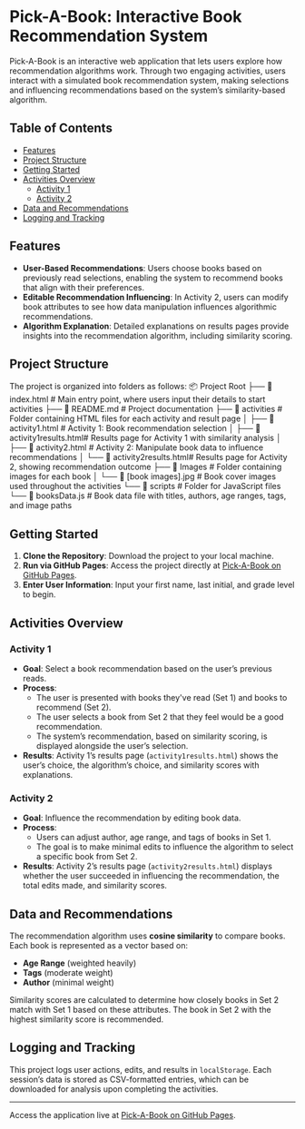 # Pick-A-Book: Interactive Book Recommendation System

Pick-A-Book is an interactive web application that lets users explore how recommendation algorithms work. Through two engaging activities, users interact with a simulated book recommendation system, making selections and influencing recommendations based on the system’s similarity-based algorithm. 

## Table of Contents
- [Features](#features)
- [Project Structure](#project-structure)
- [Getting Started](#getting-started)
- [Activities Overview](#activities-overview)
  - [Activity 1](#activity-1)
  - [Activity 2](#activity-2)
- [Data and Recommendations](#data-and-recommendations)
- [Logging and Tracking](#logging-and-tracking)

## Features
- **User-Based Recommendations**: Users choose books based on previously read selections, enabling the system to recommend books that align with their preferences.
- **Editable Recommendation Influencing**: In Activity 2, users can modify book attributes to see how data manipulation influences algorithmic recommendations.
- **Algorithm Explanation**: Detailed explanations on results pages provide insights into the recommendation algorithm, including similarity scoring.

## Project Structure
The project is organized into folders as follows:
📦 Project Root 
├── 📄 index.html # Main entry point, where users input their details to start activities 
├── 📄 README.md # Project documentation 
├── 📂 activities # Folder containing HTML files for each activity and result page 
│ ├── 📄 activity1.html # Activity 1: Book recommendation selection 
│ ├── 📄 activity1results.html# Results page for Activity 1 with similarity analysis 
│ ├── 📄 activity2.html # Activity 2: Manipulate book data to influence recommendations 
│ └── 📄 activity2results.html# Results page for Activity 2, showing recommendation outcome 
├── 📂 Images # Folder containing images for each book │ └── 📄 [book images].jpg # Book cover images used throughout the activities 
└── 📂 scripts # Folder for JavaScript files 
└── 📄 booksData.js # Book data file with titles, authors, age ranges, tags, and image paths


## Getting Started
1. **Clone the Repository**: Download the project to your local machine.
2. **Run via GitHub Pages**: Access the project directly at [Pick-A-Book on GitHub Pages](https://rabidplatypus.github.io/PickABook).
3. **Enter User Information**: Input your first name, last initial, and grade level to begin.

## Activities Overview

### Activity 1
- **Goal**: Select a book recommendation based on the user’s previous reads.
- **Process**: 
  - The user is presented with books they've read (Set 1) and books to recommend (Set 2).
  - The user selects a book from Set 2 that they feel would be a good recommendation.
  - The system’s recommendation, based on similarity scoring, is displayed alongside the user’s selection.
- **Results**: Activity 1’s results page (`activity1results.html`) shows the user’s choice, the algorithm’s choice, and similarity scores with explanations.

### Activity 2
- **Goal**: Influence the recommendation by editing book data.
- **Process**: 
  - Users can adjust author, age range, and tags of books in Set 1.
  - The goal is to make minimal edits to influence the algorithm to select a specific book from Set 2.
- **Results**: Activity 2’s results page (`activity2results.html`) displays whether the user succeeded in influencing the recommendation, the total edits made, and similarity scores.

## Data and Recommendations
The recommendation algorithm uses **cosine similarity** to compare books. Each book is represented as a vector based on:
  - **Age Range** (weighted heavily)
  - **Tags** (moderate weight)
  - **Author** (minimal weight)

Similarity scores are calculated to determine how closely books in Set 2 match with Set 1 based on these attributes. The book in Set 2 with the highest similarity score is recommended.

## Logging and Tracking
This project logs user actions, edits, and results in `localStorage`. Each session’s data is stored as CSV-formatted entries, which can be downloaded for analysis upon completing the activities.

--- 

Access the application live at [Pick-A-Book on GitHub Pages](https://rabidplatypus.github.io/PickABook).
